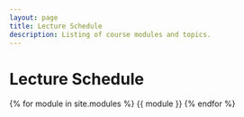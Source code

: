 ```yaml
---
layout: page
title: Lecture Schedule
description: Listing of course modules and topics.
---
```


# Lecture Schedule

{% for module in site.modules %}
{{ module }}
{% endfor %}
